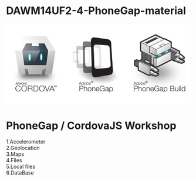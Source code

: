 # DAWM14UF2-4-PhoneGap-material
![alt tag](https://github.com/sergigrau/DAWM14UF2-4-PhoneGap-material/blob/master/img/logo.jpg)

<h1>PhoneGap / CordovaJS Workshop</h1>

1.Accelerometer<br/>
2.Geolocation<br/>
3.Maps<br/>
4.Files<br/>
5.Local files<br/>
6.DataBase<br/>

